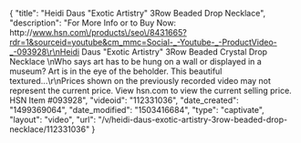 {
    "title": "Heidi Daus \"Exotic Artistry\" 3Row Beaded Drop Necklace",
    "description": "For More Info or to Buy Now: http:\/\/www.hsn.com\/products\/seo\/8431665?rdr=1&sourceid=youtube&cm_mmc=Social-_-Youtube-_-ProductVideo-_-093928\r\nHeidi Daus \"Exotic Artistry\" 3Row Beaded Crystal Drop Necklace \nWho says art has to be hung on a wall or displayed in a museum? Art is in the eye of the beholder. This beautiful textured...\r\nPrices shown on the previously recorded video may not represent the current price.  View hsn.com to view the current selling price. HSN Item #093928",
    "videoid": "112331036",
    "date_created": "1499369064",
    "date_modified": "1503416684",
    "type": "captivate",
    "layout": "video",
    "url": "\/v\/heidi-daus-exotic-artistry-3row-beaded-drop-necklace\/112331036"
}